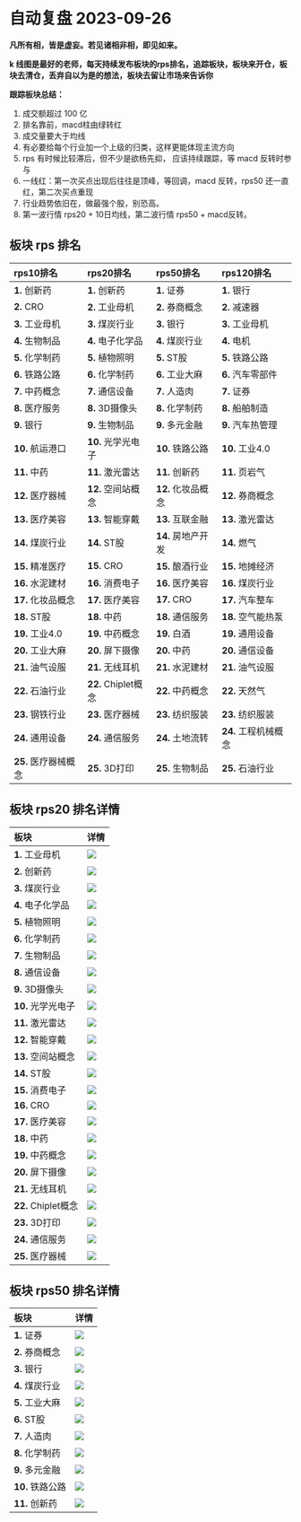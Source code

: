 # 自动复盘 2023-09-26

**凡所有相，皆是虚妄。若见诸相非相，即见如来。**

**k 线图是最好的老师，每天持续发布板块的rps排名，追踪板块，板块来开仓，板块去清仓，丢弃自以为是的想法，板块去留让市场来告诉你**
        
**跟踪板块总结：**
1. 成交额超过 100 亿
2. 排名靠前，macd柱由绿转红
3. 成交量要大于均线
4. 有必要给每个行业加一个上级的归类，这样更能体现主流方向
5. rps 有时候比较滞后，但不少是欲杨先抑， 应该持续跟踪，等 macd 反转时参与
6. 一线红：第一次买点出现后往往是顶峰，等回调，macd 反转，rps50 还一直红，第二次买点重现
7. 行业趋势依旧在，做最强个股，别恐高。
8. 第一波行情 rps20 + 10日均线，第二波行情 rps50 + macd反转。
        
## 板块 rps 排名
| rps10排名            | rps20排名           | rps50排名          | rps120排名           |
|:---------------------|:--------------------|:-------------------|:---------------------|
| **1.** 创新药        | **1.** 创新药       | **1.** 证券        | **1.** 银行          |
| **2.** CRO           | **2.** 工业母机     | **2.** 券商概念    | **2.** 减速器        |
| **3.** 工业母机      | **3.** 煤炭行业     | **3.** 银行        | **3.** 工业母机      |
| **4.** 生物制品      | **4.** 电子化学品   | **4.** 煤炭行业    | **4.** 电机          |
| **5.** 化学制药      | **5.** 植物照明     | **5.** ST股        | **5.** 铁路公路      |
| **6.** 铁路公路      | **6.** 化学制药     | **6.** 工业大麻    | **6.** 汽车零部件    |
| **7.** 中药概念      | **7.** 通信设备     | **7.** 人造肉      | **7.** 证券          |
| **8.** 医疗服务      | **8.** 3D摄像头     | **8.** 化学制药    | **8.** 船舶制造      |
| **9.** 银行          | **9.** 生物制品     | **9.** 多元金融    | **9.** 汽车热管理    |
| **10.** 航运港口     | **10.** 光学光电子  | **10.** 铁路公路   | **10.** 工业4.0      |
| **11.** 中药         | **11.** 激光雷达    | **11.** 创新药     | **11.** 页岩气       |
| **12.** 医疗器械     | **12.** 空间站概念  | **12.** 化妆品概念 | **12.** 券商概念     |
| **13.** 医疗美容     | **13.** 智能穿戴    | **13.** 互联金融   | **13.** 激光雷达     |
| **14.** 煤炭行业     | **14.** ST股        | **14.** 房地产开发 | **14.** 燃气         |
| **15.** 精准医疗     | **15.** CRO         | **15.** 酿酒行业   | **15.** 地摊经济     |
| **16.** 水泥建材     | **16.** 消费电子    | **16.** 医疗美容   | **16.** 煤炭行业     |
| **17.** 化妆品概念   | **17.** 医疗美容    | **17.** CRO        | **17.** 汽车整车     |
| **18.** ST股         | **18.** 中药        | **18.** 通信服务   | **18.** 空气能热泵   |
| **19.** 工业4.0      | **19.** 中药概念    | **19.** 白酒       | **19.** 通用设备     |
| **20.** 工业大麻     | **20.** 屏下摄像    | **20.** 中药       | **20.** 通信设备     |
| **21.** 油气设服     | **21.** 无线耳机    | **21.** 水泥建材   | **21.** 油气设服     |
| **22.** 石油行业     | **22.** Chiplet概念 | **22.** 中药概念   | **22.** 天然气       |
| **23.** 钢铁行业     | **23.** 医疗器械    | **23.** 纺织服装   | **23.** 纺织服装     |
| **24.** 通用设备     | **24.** 通信服务    | **24.** 土地流转   | **24.** 工程机械概念 |
| **25.** 医疗器械概念 | **25.** 3D打印      | **25.** 生物制品   | **25.** 石油行业     |
## 板块 rps20 排名详情
| 板块                | 详情                                                                                                |
|:--------------------|:----------------------------------------------------------------------------------------------------|
| **1.** 工业母机     | ![](https://sykent-blog-image.oss-cn-beijing.aliyuncs.com/quant/image/2023/9/1695715555017-tmp.jpg) |
| **2.** 创新药       | ![](https://sykent-blog-image.oss-cn-beijing.aliyuncs.com/quant/image/2023/9/1695715556475-tmp.jpg) |
| **3.** 煤炭行业     | ![](https://sykent-blog-image.oss-cn-beijing.aliyuncs.com/quant/image/2023/9/1695715557585-tmp.jpg) |
| **4.** 电子化学品   | ![](https://sykent-blog-image.oss-cn-beijing.aliyuncs.com/quant/image/2023/9/1695715558741-tmp.jpg) |
| **5.** 植物照明     | ![](https://sykent-blog-image.oss-cn-beijing.aliyuncs.com/quant/image/2023/9/1695715559862-tmp.jpg) |
| **6.** 化学制药     | ![](https://sykent-blog-image.oss-cn-beijing.aliyuncs.com/quant/image/2023/9/1695715561000-tmp.jpg) |
| **7.** 生物制品     | ![](https://sykent-blog-image.oss-cn-beijing.aliyuncs.com/quant/image/2023/9/1695715562035-tmp.jpg) |
| **8.** 通信设备     | ![](https://sykent-blog-image.oss-cn-beijing.aliyuncs.com/quant/image/2023/9/1695715563017-tmp.jpg) |
| **9.** 3D摄像头     | ![](https://sykent-blog-image.oss-cn-beijing.aliyuncs.com/quant/image/2023/9/1695715563940-tmp.jpg) |
| **10.** 光学光电子  | ![](https://sykent-blog-image.oss-cn-beijing.aliyuncs.com/quant/image/2023/9/1695715564916-tmp.jpg) |
| **11.** 激光雷达    | ![](https://sykent-blog-image.oss-cn-beijing.aliyuncs.com/quant/image/2023/9/1695715565903-tmp.jpg) |
| **12.** 智能穿戴    | ![](https://sykent-blog-image.oss-cn-beijing.aliyuncs.com/quant/image/2023/9/1695715566949-tmp.jpg) |
| **13.** 空间站概念  | ![](https://sykent-blog-image.oss-cn-beijing.aliyuncs.com/quant/image/2023/9/1695715567888-tmp.jpg) |
| **14.** ST股        | ![](https://sykent-blog-image.oss-cn-beijing.aliyuncs.com/quant/image/2023/9/1695715568956-tmp.jpg) |
| **15.** 消费电子    | ![](https://sykent-blog-image.oss-cn-beijing.aliyuncs.com/quant/image/2023/9/1695715569940-tmp.jpg) |
| **16.** CRO         | ![](https://sykent-blog-image.oss-cn-beijing.aliyuncs.com/quant/image/2023/9/1695715570949-tmp.jpg) |
| **17.** 医疗美容    | ![](https://sykent-blog-image.oss-cn-beijing.aliyuncs.com/quant/image/2023/9/1695715571874-tmp.jpg) |
| **18.** 中药        | ![](https://sykent-blog-image.oss-cn-beijing.aliyuncs.com/quant/image/2023/9/1695715572941-tmp.jpg) |
| **19.** 中药概念    | ![](https://sykent-blog-image.oss-cn-beijing.aliyuncs.com/quant/image/2023/9/1695715573904-tmp.jpg) |
| **20.** 屏下摄像    | ![](https://sykent-blog-image.oss-cn-beijing.aliyuncs.com/quant/image/2023/9/1695715574892-tmp.jpg) |
| **21.** 无线耳机    | ![](https://sykent-blog-image.oss-cn-beijing.aliyuncs.com/quant/image/2023/9/1695715575809-tmp.jpg) |
| **22.** Chiplet概念 | ![](https://sykent-blog-image.oss-cn-beijing.aliyuncs.com/quant/image/2023/9/1695715576855-tmp.jpg) |
| **23.** 3D打印      | ![](https://sykent-blog-image.oss-cn-beijing.aliyuncs.com/quant/image/2023/9/1695715577854-tmp.jpg) |
| **24.** 通信服务    | ![](https://sykent-blog-image.oss-cn-beijing.aliyuncs.com/quant/image/2023/9/1695715578821-tmp.jpg) |
| **25.** 医疗器械    | ![](https://sykent-blog-image.oss-cn-beijing.aliyuncs.com/quant/image/2023/9/1695715579728-tmp.jpg) |
## 板块 rps50 排名详情
| 板块             | 详情                                                                                                |
|:-----------------|:----------------------------------------------------------------------------------------------------|
| **1.** 证券      | ![](https://sykent-blog-image.oss-cn-beijing.aliyuncs.com/quant/image/2023/9/1695715580781-tmp.jpg) |
| **2.** 券商概念  | ![](https://sykent-blog-image.oss-cn-beijing.aliyuncs.com/quant/image/2023/9/1695715581739-tmp.jpg) |
| **3.** 银行      | ![](https://sykent-blog-image.oss-cn-beijing.aliyuncs.com/quant/image/2023/9/1695715582711-tmp.jpg) |
| **4.** 煤炭行业  | ![](https://sykent-blog-image.oss-cn-beijing.aliyuncs.com/quant/image/2023/9/1695715583581-tmp.jpg) |
| **5.** 工业大麻  | ![](https://sykent-blog-image.oss-cn-beijing.aliyuncs.com/quant/image/2023/9/1695715584569-tmp.jpg) |
| **6.** ST股      | ![](https://sykent-blog-image.oss-cn-beijing.aliyuncs.com/quant/image/2023/9/1695715585458-tmp.jpg) |
| **7.** 人造肉    | ![](https://sykent-blog-image.oss-cn-beijing.aliyuncs.com/quant/image/2023/9/1695715586506-tmp.jpg) |
| **8.** 化学制药  | ![](https://sykent-blog-image.oss-cn-beijing.aliyuncs.com/quant/image/2023/9/1695715587386-tmp.jpg) |
| **9.** 多元金融  | ![](https://sykent-blog-image.oss-cn-beijing.aliyuncs.com/quant/image/2023/9/1695715588367-tmp.jpg) |
| **10.** 铁路公路 | ![](https://sykent-blog-image.oss-cn-beijing.aliyuncs.com/quant/image/2023/9/1695715589310-tmp.jpg) |
| **11.** 创新药   | ![](https://sykent-blog-image.oss-cn-beijing.aliyuncs.com/quant/image/2023/9/1695715590266-tmp.jpg) |